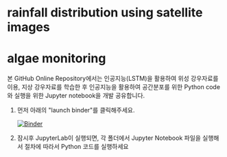 # rainfall distribution using satellite images

# algae monitoring

본 GitHub Online Repository에서는 인공지능(LSTM)을 활용하여 위성 강우자료를 이용, 지상 강우자료를 학습한 후 인공지능을 활용하여 공간분포를 위한 Python code와 실행을 위한 Jupyter notebook을 개발 공유합니다.

1. 먼저 아래의 "launch binder"를 클릭해주세요.

   [![Binder](https://mybinder.org/badge_logo.svg)](https://mybinder.org/v2/gh/Kwater-AILab/rainfall_distribution.git/HEAD)

2. 잠시후 JupyterLab이 실행되면, 각 폴더에서 Jupyter Notebook 파일을 실행해서 절차에 따라서 Python 코드를 실행하세요

